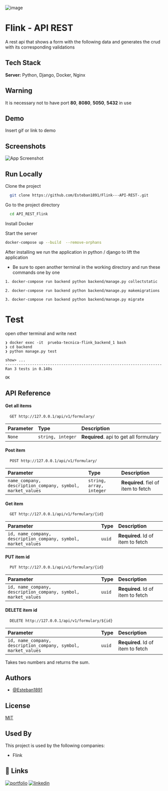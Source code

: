 
![image](https://user-images.githubusercontent.com/60367971/127914569-33b1a64b-2fc5-4085-8849-cbbdc85f41fa.png)
    
# Flink - API REST 

A rest api that shows a form with the following data and generates the crud with its corresponding validations

## Tech Stack

**Server:** Python, Django, Docker, Nginx

## Warning

It is necessary not to have port **80**, **8080**, **5050**, **5432** in use

  
  
## Demo

Insert gif or link to demo

  
## Screenshots

![App Screenshot](https://user-images.githubusercontent.com/60367971/127915700-02b1b989-b6b6-417e-83e4-70dcbc513b1e.png)

## Run Locally

Clone the project

```bash
  git clone https://github.com/Esteban1891/Flink---API-REST-.git
```

Go to the project directory

```bash
  cd API_REST_Flink
```

Install Docker

Start the server

```bash
docker-compose up --build  --remove-orphans
```


After installing we run the application in python / django to lift the application

- Be sure to open another terminal in the working directory and run these commands one by one
```bash
1. docker-compose run backend python backend/manage.py collectstatic

2. docker-compose run backend python backend/manage.py makemigrations

3. docker-compose run backend python backend/manage.py migrate
```
  
# Test
open other terminal and write next
```
❯ docker exec -it  prueba-tecnica-flink_backend_1 bash 
❯ cd backend
❯ python manage.py test

show> ...
----------------------------------------------------------------------
Ran 3 tests in 0.140s

OK
```

  
## API Reference

#### Get all items

```http
  GET http://127.0.0.1/api/v1/formulary/

```

| Parameter | Type     | Description                |
| :-------- | :------- | :------------------------- |
| `None` | `string, integer` | **Required**. api to get all formulary |

#### Post item

```http
  POST http://127.0.0.1/api/v1/formulary/
```

| Parameter | Type     | Description                       |
| :-------- | :------- | :-------------------------------- |
| `name_company, description_company, symbol, market_values`      | `string, array, integer` | **Required**. fiel of item to fetch |


#### Get item

```http
  GET http://127.0.0.1/api/v1/formulary/{id}
```

| Parameter | Type     | Description                       |
| :-------- | :------- | :-------------------------------- |
| `id, name_company, description_company, symbol, market_values`      | `uuid` | **Required**. Id of item to fetch |


#### PUT item id

```http
  PUT http://127.0.0.1/api/v1/formulary/{id}
```

| Parameter | Type     | Description                       |
| :-------- | :------- | :-------------------------------- |
| `id, name_company, description_company, symbol, market_values`      | `uuid` | **Required**. Id of item to fetch |

#### DELETE item id

```http
  DELETE http://127.0.0.1/api/v1/formulary/${id}
```

| Parameter | Type     | Description                       |
| :-------- | :------- | :-------------------------------- |
| `id, name_company, description_company, symbol, market_values`      | `uuid` | **Required**. Id of item to fetch |



Takes two numbers and returns the sum.

  
## Authors

- [@Esteban1891](https://www.github.com/Esteban1891)

  
## License

[MIT](https://choosealicense.com/licenses/mit/)

  
## Used By

This project is used by the following companies:

- Flink

  
## 🔗 Links
[![portfolio](https://img.shields.io/badge/my_portfolio-000?style=for-the-badge&logo=ko-fi&logoColor=white)](https://estebandelahoz.me/)
[![linkedin](https://img.shields.io/badge/linkedin-0A66C2?style=for-the-badge&logo=linkedin&logoColor=white)](https://www.linkedin.com/in/estebandelahoz/)

  
